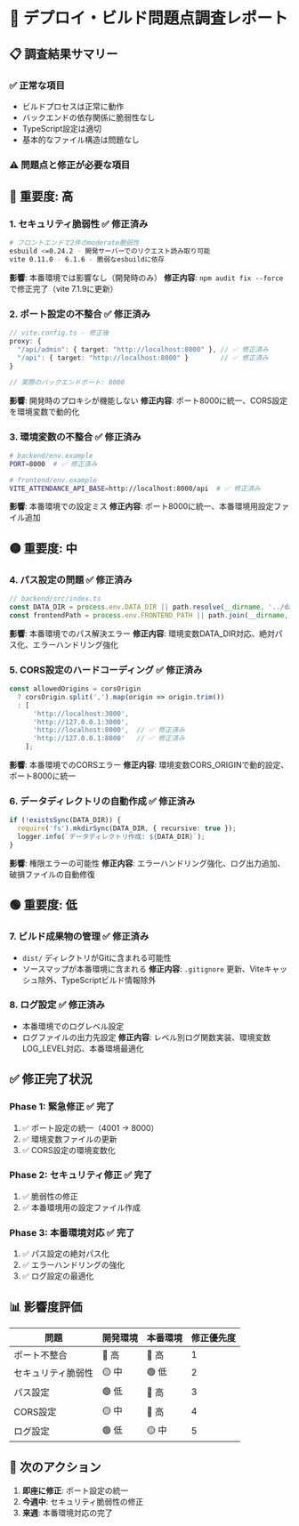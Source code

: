 # 🚨 デプロイ・ビルド問題点調査レポート

## 📋 **調査結果サマリー**

### ✅ **正常な項目**
- ビルドプロセスは正常に動作
- バックエンドの依存関係に脆弱性なし
- TypeScript設定は適切
- 基本的なファイル構造は問題なし

### ⚠️ **問題点と修正が必要な項目**

## 🔴 **重要度: 高**

### **1. セキュリティ脆弱性** ✅ 修正済み
```bash
# フロントエンドで2件のmoderate脆弱性
esbuild <=0.24.2 - 開発サーバーでのリクエスト読み取り可能
vite 0.11.0 - 6.1.6 - 脆弱なesbuildに依存
```
**影響**: 本番環境では影響なし（開発時のみ）
**修正内容**: `npm audit fix --force` で修正完了（vite 7.1.9に更新）

### **2. ポート設定の不整合** ✅ 修正済み
```typescript
// vite.config.ts - 修正後
proxy: {
  "/api/admin": { target: "http://localhost:8000" }, // ✅ 修正済み
  "/api": { target: "http://localhost:8000" }        // ✅ 修正済み
}

// 実際のバックエンドポート: 8000
```
**影響**: 開発時のプロキシが機能しない
**修正内容**: ポート8000に統一、CORS設定を環境変数で動的化

### **3. 環境変数の不整合** ✅ 修正済み
```bash
# backend/env.example
PORT=8000  # ✅ 修正済み

# frontend/env.example  
VITE_ATTENDANCE_API_BASE=http://localhost:8000/api  # ✅ 修正済み
```
**影響**: 本番環境での設定ミス
**修正内容**: ポート8000に統一、本番環境用設定ファイル追加

## 🟡 **重要度: 中**

### **4. パス設定の問題** ✅ 修正済み
```typescript
// backend/src/index.ts
const DATA_DIR = process.env.DATA_DIR || path.resolve(__dirname, '../data');  // ✅ 環境変数対応
const frontendPath = process.env.FRONTEND_PATH || path.join(__dirname, '../../frontend/dist');
```
**影響**: 本番環境でのパス解決エラー
**修正内容**: 環境変数DATA_DIR対応、絶対パス化、エラーハンドリング強化

### **5. CORS設定のハードコーディング** ✅ 修正済み
```typescript
const allowedOrigins = corsOrigin 
  ? corsOrigin.split(',').map(origin => origin.trim())
  : [
      'http://localhost:3000', 
      'http://127.0.0.1:3000', 
      'http://localhost:8000',  // ✅ 修正済み
      'http://127.0.0.1:8000'   // ✅ 修正済み
    ];
```
**影響**: 本番環境でのCORSエラー
**修正内容**: 環境変数CORS_ORIGINで動的設定、ポート8000に統一

### **6. データディレクトリの自動作成** ✅ 修正済み
```typescript
if (!existsSync(DATA_DIR)) {
  require('fs').mkdirSync(DATA_DIR, { recursive: true });
  logger.info(`データディレクトリ作成: ${DATA_DIR}`);
}
```
**影響**: 権限エラーの可能性
**修正内容**: エラーハンドリング強化、ログ出力追加、破損ファイルの自動修復

## 🟢 **重要度: 低**

### **7. ビルド成果物の管理** ✅ 修正済み
- `dist/` ディレクトリがGitに含まれる可能性
- ソースマップが本番環境に含まれる
**修正内容**: `.gitignore` 更新、Viteキャッシュ除外、TypeScriptビルド情報除外

### **8. ログ設定** ✅ 修正済み
- 本番環境でのログレベル設定
- ログファイルの出力先設定
**修正内容**: レベル別ログ関数実装、環境変数LOG_LEVEL対応、本番環境最適化

## ✅ **修正完了状況**

### **Phase 1: 緊急修正** ✅ 完了
1. ✅ ポート設定の統一（4001 → 8000）
2. ✅ 環境変数ファイルの更新
3. ✅ CORS設定の環境変数化

### **Phase 2: セキュリティ修正** ✅ 完了
1. ✅ 脆弱性の修正
2. ✅ 本番環境用の設定ファイル作成

### **Phase 3: 本番環境対応** ✅ 完了
1. ✅ パス設定の絶対パス化
2. ✅ エラーハンドリングの強化
3. ✅ ログ設定の最適化

## 📊 **影響度評価**

| 問題 | 開発環境 | 本番環境 | 修正優先度 |
|------|----------|----------|------------|
| ポート不整合 | 🔴 高 | 🔴 高 | 1 |
| セキュリティ脆弱性 | 🟡 中 | 🟢 低 | 2 |
| パス設定 | 🟢 低 | 🔴 高 | 3 |
| CORS設定 | 🟡 中 | 🔴 高 | 4 |
| ログ設定 | 🟢 低 | 🟡 中 | 5 |

## 🎯 **次のアクション**

1. **即座に修正**: ポート設定の統一
2. **今週中**: セキュリティ脆弱性の修正
3. **来週**: 本番環境対応の完了
